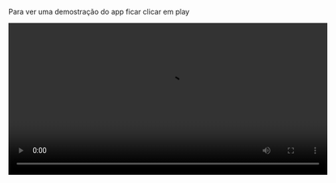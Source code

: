 Para ver uma demostração do app ficar clicar em play

<video width="630" height="300" src="https://raw.githubusercontent.com/lucasomac/MoviesManager/main/media/MoviesManager.mp4"></video>
